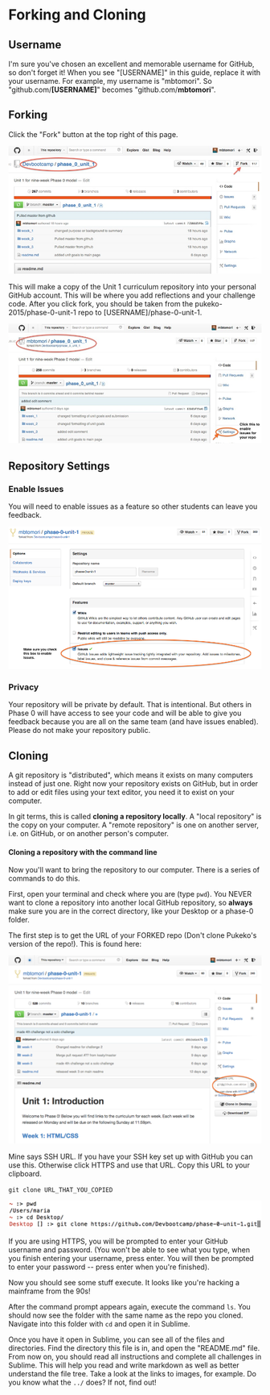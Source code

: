 # Forking and Cloning

## Username
I'm sure you've chosen an excellent and memorable username for GitHub, so don't forget it! When you see "[USERNAME]" in this guide, replace it with your username. For example, my username is "mbtomori". So "github.com/**[USERNAME]**" becomes "github.com/**mbtomori**".

## Forking
Click the "Fork" button at the top right of this page.

![Repo to Fork](../imgs/repo-to-fork.jpg)

This will make a copy of the Unit 1 curriculum repository into your personal GitHub account. This will be where you add reflections and your challenge code. After you click fork, you should be taken from the pukeko-2015/phase-0-unit-1 repo to [USERNAME]/phase-0-unit-1.

![Forked Repo](../imgs/forked-repo.jpg)

## Repository Settings
### Enable Issues

You will need to enable issues as a feature so other students can leave you feedback.

![Enable Issues](../imgs/enable-issues.png)

### Privacy
Your repository will be private by default. That is intentional. But others in Phase 0 will have access to see your code and will be able to give you feedback because you are all on the same team (and have issues enabled). Please do not make your repository public.

## Cloning

A git repository is "distributed", which means it exists on many computers instead of just one.  Right now your repository exists on GitHub, but in order to add or edit files using your text editor, you need it to exist on your computer.

In git terms, this is called **cloning a repository locally**. A "local repository" is the copy on your computer. A "remote repository" is one on another server, i.e. on GitHub, or on another person's computer.

#### Cloning a repository with the command line
Now you'll want to bring the repository to our computer. There is a series of commands to do this.

First, open your terminal and check where you are (type `pwd`). You NEVER want to clone a repository into another local GitHub repository, so **always** make sure you are in the correct directory, like your Desktop or a phase-0 folder.

The first step is to get the URL of your FORKED repo (Don't clone Pukeko's version of the repo!). This is found here:

![repository-url](../imgs/repository-url.png)

Mine says SSH URL. If you have your SSH key set up with GitHub you can use this. Otherwise click HTTPS and use that URL. Copy this URL to your clipboard.

`git clone URL_THAT_YOU_COPIED `

![terminal-clone](../imgs/terminal-clone.png)

If you are using HTTPS, you will be prompted to enter your GitHub username and password. (You won't be able to see what you type, when you finish entering your username, press enter. You will then be prompted to enter your password -- press enter when you're finished).

Now you should see some stuff execute. It looks like you're hacking a mainframe from the 90s!

After the command prompt appears again, execute the command `ls`. You should now see the folder with the same name as the repo you cloned. Navigate into this folder with `cd` and open it in Sublime.

Once you have it open in Sublime, you can see all of the files and directories. Find the directory this file is in, and open the "README.md" file. From now on, you should read all instructions and complete all challenges in Sublime. This will help you read and write markdown as well as better understand the file tree. Take a look at the links to images, for example. Do you know what the `../` does? If not, find out!
